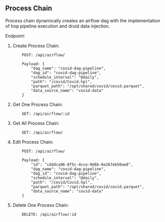 ## Process Chain
Process chain dynamically creates an airflow dag with the implementation of hop pipeline execution and druid data injection.

Endpoint:
1. Create Process Chain:
   ```
       POST: /api/airflow/
      
       Payload: {
           "dag_name": "covid-dag-pipeline",
           "dag_id": "covid-dag-pipeline",
           "schedule_interval": "@daily",
           "path": "/covid/Covid.hpl",
           "parquet_path": "/opt/shared/covid/covid.parquet",
           "data_source_name": "covid-data"
       }
   ```
2. Get One Process Chain:
   ```
       GET: /api/airflow/:id
   ```
3. Get All Process Chain:
   ```
       GET: /api/airflow/
   ```
4. Edit Process Chain:
   ```
       POST: /api/airflow/
      
       Payload: {
           "id": "cdddca96-0f5c-4cce-9d6b-6e267eb50ae8",
           "dag_name": "covid-dag-pipeline",
           "dag_id": "covid-dag-pipeline",
           "schedule_interval": "@daily",
           "path": "/covid/Covid.hpl",
           "parquet_path": "/opt/shared/covid/covid.parquet",
           "data_source_name": "covid-data"
       }
   ```
5. Delete One Process Chain:
   ```
       DELETE: /api/airflow/:id
   ```
